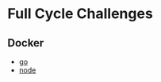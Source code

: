 # Full Cycle Challenges

## Docker

- [go](docker/challenge-1-go/)
- [node](docker/challenge-2-node/)
